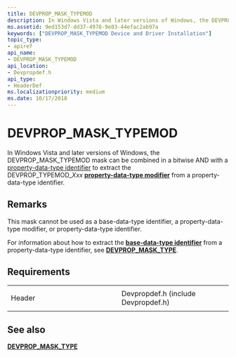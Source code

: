 ```yaml
---
title: DEVPROP_MASK_TYPEMOD
description: In Windows Vista and later versions of Windows, the DEVPROP_MASK_TYPEMOD mask can be combined in a bitwise AND with a property-data-type identifier to extract the DEVPROP_TYPEMOD_Xxx property-data-type modifier from a property-data-type identifier.
ms.assetid: 9ed153d7-dd37-4978-9e03-44efac2ab97a
keywords: ["DEVPROP_MASK_TYPEMOD Device and Driver Installation"]
topic_type:
- apiref
api_name:
- DEVPROP_MASK_TYPEMOD
api_location:
- Devpropdef.h
api_type:
- HeaderDef
ms.localizationpriority: medium
ms.date: 10/17/2018
---
```


# DEVPROP_MASK_TYPEMOD


In Windows Vista and later versions of Windows, the DEVPROP_MASK_TYPEMOD mask can be combined in a bitwise AND with a [property-data-type identifier](/previous-versions/ff541476(v=vs.85)) to extract the DEVPROP_TYPEMOD_*Xxx* [**property-data-type modifier**](/previous-versions/ff549770(v=vs.85)) from a property-data-type identifier.

Remarks
-------

This mask cannot be used as a base-data-type identifier, a property-data-type modifier, or property-data-type identifier.

For information about how to extract the [**base-data-type identifier**](/previous-versions/ff537793(v=vs.85)) from a property-data-type identifier, see [**DEVPROP_MASK_TYPE**](devprop-mask-type.md).

Requirements
------------

<table>
<colgroup>
<col width="50%" />
<col width="50%" />
</colgroup>
<tbody>
<tr class="odd">
<td align="left"><p>Header</p></td>
<td align="left">Devpropdef.h (include Devpropdef.h)</td>
</tr>
</tbody>
</table>

## See also


[**DEVPROP_MASK_TYPE**](devprop-mask-type.md)

 

